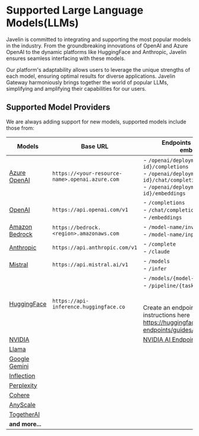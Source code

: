 # Supported Large Language Models(LLMs)

Javelin is committed to integrating and supporting the most popular models in the industry. From the groundbreaking innovations of OpenAI and Azure OpenAI to the dynamic platforms like HuggingFace and Anthropic, Javelin ensures seamless interfacing with these models. 

Our platform's adaptability allows users to leverage the unique strengths of each model, ensuring optimal results for diverse applications. Javelin Gateway harmoniously brings together the world of popular LLMs, simplifying and amplifying their capabilities for our users.

## Supported Model Providers  
We are always adding support for new models, supported models include those from:  

| Models             | Base URL                                 | Endpoints (completions & embeddings)         | 
|--------------------|------------------------------------------|----------------------------------------------|
| [Azure OpenAI](https://learn.microsoft.com/en-us/azure/ai-services/openai/concepts/models)  | `https://<your-resource-name>.openai.azure.com` | - `/openai/deployments/{deployment-id}/completions`<br/>- `/openai/deployments/{deployment-id}/chat/completions`<br/>- `/openai/deployments/{deployment-id}/embeddings` |
| [OpenAI](https://platform.openai.com/docs/models)             | `https://api.openai.com/v1`                         | - `/completions`<br/>- `/chat/completions`<br/>- `/embeddings`<br/> |
| [Amazon Bedrock](https://aws.amazon.com/bedrock)              | `https://bedrock.<region>.amazonaws.com`            | - `/model-name/invoke`<br/>- `/model-name/input` |
| [Anthropic](https://docs.anthropic.com/claude/docs/models-overview)   | `https://api.anthropic.com/v1`                         | - `/complete`<br/>- `/claude` |
| [Mistral](https://docs.mistral.ai/guides/model-selection/)    | `https://api.mistral.ai/v1`                            | - `/models`<br/>- `/infer` |
| [HuggingFace](https://huggingface.co/models)                  | `https://api-inference.huggingface.co`              | - `/models/{model-id}`<br/>- `/pipeline/{task}`<br/><br/><br/> Create an endpoint following the instructions here https://huggingface.co/docs/inference-endpoints/guides/create_endpoint |
| [NVIDIA](https://build.nvidia.com/explore/discover) | | [NVIDIA AI Endpoints](https://docs.nvidia.com/nemo/guardrails/user_guides/llm/nvidia_ai_endpoints/index.html)  |
| [Llama](https://llama.meta.com/) |                                |                             |
| [Google Gemini](https://ai.google.dev/models) |                                |                             |
| [Inflection](https://inflection.ai/inflection-2-5) |                                |                             |
| [Perplexity](https://docs.perplexity.ai/docs/model-cards) |                                |                             | 
| [Cohere](https://cohere.com/) |                                |                             |
| [AnyScale](https://www.anyscale.com/endpoints) |                                |                             |
| [TogetherAI](https://www.together.ai/) |                                |                             |
| **and more...**             |                                |                             |


